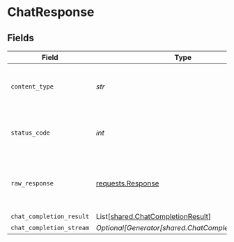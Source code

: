 # ChatResponse


## Fields

| Field                                                                                 | Type                                                                                  | Required                                                                              | Description                                                                           |
| ------------------------------------------------------------------------------------- | ------------------------------------------------------------------------------------- | ------------------------------------------------------------------------------------- | ------------------------------------------------------------------------------------- |
| `content_type`                                                                        | *str*                                                                                 | :heavy_check_mark:                                                                    | HTTP response content type for this operation                                         |
| `status_code`                                                                         | *int*                                                                                 | :heavy_check_mark:                                                                    | HTTP response status code for this operation                                          |
| `raw_response`                                                                        | [requests.Response](https://requests.readthedocs.io/en/latest/api/#requests.Response) | :heavy_check_mark:                                                                    | Raw HTTP response; suitable for custom response parsing                               |
| `chat_completion_result`                                                              | List[[shared.ChatCompletionResult](../../models/shared/chatcompletionresult.md)]      | :heavy_minus_sign:                                                                    | Ok                                                                                    |
| `chat_completion_stream`                                                              | *Optional[Generator[shared.ChatCompletionStream]]*                                    | :heavy_minus_sign:                                                                    | Ok                                                                                    |